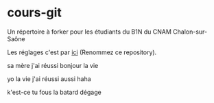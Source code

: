 # cours-git
Un répertoire à forker pour les étudiants du B1N du CNAM Chalon-sur-Saône

Les réglages c'est par <a href="https://github.com/pixelman71100/cours-git/settings">ici</a> (Renommez ce repository).

sa mère j'ai réussi bonjour la vie

yo la vie j'ai réussi aussi haha

k'est-ce tu fous la batard dégage 
